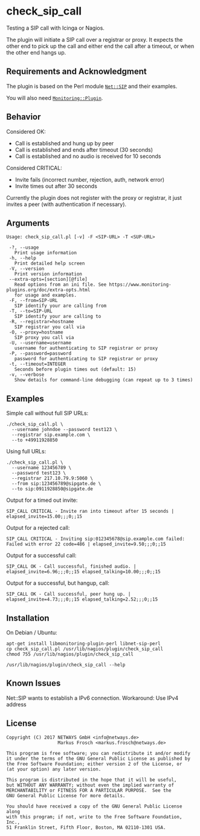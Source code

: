 check_sip_call
==============

Testing a SIP call with Icinga or Nagios.

The plugin will initiate a SIP call over a registrar or proxy. It expects the
other end to pick up the call and either end the call after a timeout, or when
the other end hangs up.

## Requirements and Acknowledgment

The plugin is based on the Perl module [`Net::SIP`](http://search.cpan.org/search?query=Net%3A%3ASIP&mode=module)
and their examples.

You will also need [`Monitoring::Plugin`](http://search.cpan.org/search?query=Monitoring%3A%3APlugin&mode=module).

## Behavior

Considered OK:

* Call is established and hung up by peer
* Call is established and ends after timeout (30 seconds)
* Call is established and no audio is received for 10 seconds

Considered CRITICAL:

* Invite fails (incorrect number, rejection, auth, network error)
* Invite times out after 30 seconds

Currently the plugin does not register with the proxy or registrar, it just
invites a peer (with authentication if necessary).

## Arguments

```
Usage: check_sip_call.pl [-v] -F <SIP-URL> -T <SUP-URL>

 -?, --usage
   Print usage information
 -h, --help
   Print detailed help screen
 -V, --version
   Print version information
 --extra-opts=[section][@file]
   Read options from an ini file. See https://www.monitoring-plugins.org/doc/extra-opts.html
   for usage and examples.
 -F, --from=SIP-URL
   SIP identify your are calling from
 -T, --to=SIP-URL
   SIP identify your are calling to
 -R, --registrar=hostname
   SIP registrar you call via
 -O, --proxy=hostname
   SIP proxy you call via
 -U, --username=username
   username for authenticating to SIP registrar or proxy
 -P, --password=password
   password for authenticating to SIP registrar or proxy
 -t, --timeout=INTEGER
   Seconds before plugin times out (default: 15)
 -v, --verbose
   Show details for command-line debugging (can repeat up to 3 times)
```

## Examples

Simple call without full SIP URLs:

```
./check_sip_call.pl \
  --username johndoe --password test123 \
  --registrar sip.example.com \
  --to +49911928850
```

Using full URLs:

```
./check_sip_call.pl \
  --username 123456789 \
  --password test123 \
  --registrar 217.10.79.9:5060 \
  --from sip:123456789@sipgate.de \
  --to sip:0911928850@sipgate.de
```

Output for a timed out invite:

    SIP_CALL CRITICAL - Invite ran into timeout after 15 seconds | elapsed_invite=15.00;;;0;;15

Output for a rejected call:

    SIP_CALL CRITICAL - Inviting sip:012345678@sip.example.com failed: Failed with error 22 code=486 | elapsed_invite=9.50;;;0;;15

Output for a successful call:

    SIP_CALL OK - Call successful, finished audio. | elapsed_invite=6.96;;;0;;15 elapsed_talking=10.00;;;0;;15

Output for a successful, but hangup, call:

    SIP_CALL OK - Call successful, peer hung up. | elapsed_invite=4.73;;;0;;15 elapsed_talking=2.52;;;0;;15

## Installation

On Debian / Ubuntu:

    apt-get install libmonitoring-plugin-perl libnet-sip-perl
    cp check_sip_call.pl /usr/lib/nagios/plugin/check_sip_call
    chmod 755 /usr/lib/nagios/plugin/check_sip_call

	/usr/lib/nagios/plugin/check_sip_call --help

## Known Issues

Net::SIP wants to establish a IPv6 connection. Workaround: Use IPv4 address

## License

    Copyright (C) 2017 NETWAYS GmbH <info@netways.de>
                       Markus Frosch <markus.frosch@netways.de>

    This program is free software; you can redistribute it and/or modify
    it under the terms of the GNU General Public License as published by
    the Free Software Foundation; either version 2 of the License, or
    (at your option) any later version.

    This program is distributed in the hope that it will be useful,
    but WITHOUT ANY WARRANTY; without even the implied warranty of
    MERCHANTABILITY or FITNESS FOR A PARTICULAR PURPOSE.  See the
    GNU General Public License for more details.

    You should have received a copy of the GNU General Public License along
    with this program; if not, write to the Free Software Foundation, Inc.,
    51 Franklin Street, Fifth Floor, Boston, MA 02110-1301 USA.
